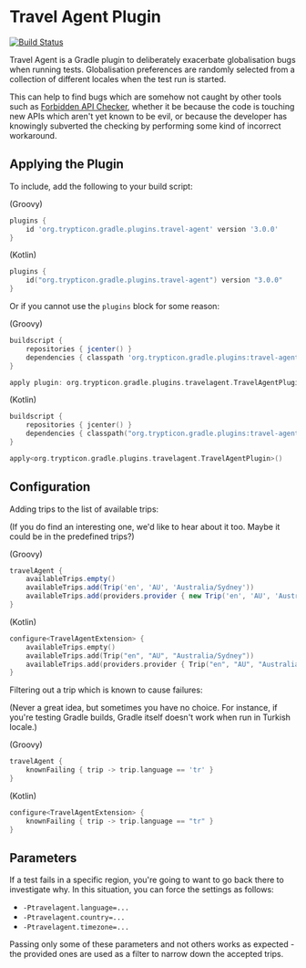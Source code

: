 
Travel Agent Plugin
===================

[![Build Status](https://travis-ci.org/trejkaz/travel-agent.svg?branch=master)](https://travis-ci.org/trejkaz/travel-agent)

Travel Agent is a Gradle plugin to deliberately exacerbate globalisation bugs when running tests.
Globalisation preferences are randomly selected from a collection of different locales when the
test run is started.

This can help to find bugs which are somehow not caught by other tools such as [Forbidden API Checker][1],
whether it be because the code is touching new APIs which aren't yet known to be evil, or because the developer
has knowingly subverted the checking by performing some kind of incorrect workaround.


Applying the Plugin
-------------------

To include, add the following to your build script:

(Groovy)

```groovy
plugins {
    id 'org.trypticon.gradle.plugins.travel-agent' version '3.0.0'
}
```

(Kotlin)

```kotlin
plugins {
    id("org.trypticon.gradle.plugins.travel-agent") version "3.0.0"
}
```

Or if you cannot use the `plugins` block for some reason:

(Groovy)

```groovy
buildscript {
    repositories { jcenter() }
    dependencies { classpath 'org.trypticon.gradle.plugins:travel-agent:0.1.0+' }
}

apply plugin: org.trypticon.gradle.plugins.travelagent.TravelAgentPlugin
```

(Kotlin)

```kotlin
buildscript {
    repositories { jcenter() }
    dependencies { classpath("org.trypticon.gradle.plugins:travel-agent:0.1.0+") }
}

apply<org.trypticon.gradle.plugins.travelagent.TravelAgentPlugin>()
```


Configuration
-------------

Adding trips to the list of available trips:

(If you do find an interesting one, we'd like to hear about it too. Maybe it could be in the predefined trips?)

(Groovy)

```groovy
travelAgent {
    availableTrips.empty()
    availableTrips.add(Trip('en', 'AU', 'Australia/Sydney'))
    availableTrips.add(providers.provider { new Trip('en', 'AU', 'Australia/Melbourne') })
}
```

(Kotlin)

```kotlin
configure<TravelAgentExtension> {
    availableTrips.empty()
    availableTrips.add(Trip("en", "AU", "Australia/Sydney"))
    availableTrips.add(providers.provider { Trip("en", "AU", "Australia/Melbourne") })
}
```

Filtering out a trip which is known to cause failures:

(Never a great idea, but sometimes you have no choice. For instance, if you're testing Gradle builds,
Gradle itself doesn't work when run in Turkish locale.)

(Groovy)

```groovy
travelAgent {
    knownFailing { trip -> trip.language == 'tr' }
}
```

(Kotlin)

```kotlin
configure<TravelAgentExtension> {
    knownFailing { trip -> trip.language == "tr" }
}
```


Parameters
----------

If a test fails in a specific region, you're going to want to go back there to investigate why.
In this situation, you can force the settings as follows:

* `-Ptravelagent.language=...`
* `-Ptravelagent.country=...`
* `-Ptravelagent.timezone=...`

Passing only some of these parameters and not others works as expected - the provided ones are
used as a filter to narrow down the accepted trips.




[1]: https://github.com/policeman-tools/forbidden-apis
